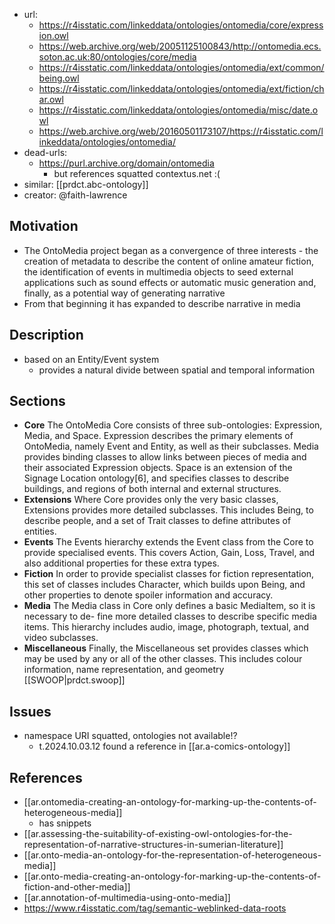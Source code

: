 - url: 
  - https://r4isstatic.com/linkeddata/ontologies/ontomedia/core/expression.owl
  - https://web.archive.org/web/20051125100843/http://ontomedia.ecs.soton.ac.uk:80/ontologies/core/media
  - https://r4isstatic.com/linkeddata/ontologies/ontomedia/ext/common/being.owl 
  - https://r4isstatic.com/linkeddata/ontologies/ontomedia/ext/fiction/char.owl
  - https://r4isstatic.com/linkeddata/ontologies/ontomedia/misc/date.owl
  - https://web.archive.org/web/20160501173107/https://r4isstatic.com/linkeddata/ontologies/ontomedia/
- dead-urls:
  - https://purl.archive.org/domain/ontomedia
    - but references squatted contextus.net :(
- similar: [[prdct.abc-ontology]]
- creator: @faith-lawrence

## Motivation

- The OntoMedia project began as a convergence of three interests - the creation of metadata to describe the content of online amateur fiction, the identification of events in multimedia objects to seed external applications such as sound effects or automatic music generation and, finally, as a potential way of generating narrative
- From that beginning it has expanded to describe narrative in media


## Description

- based on an Entity/Event system
  - provides a natural divide between spatial and temporal information

## Sections

- **Core** The OntoMedia Core consists of three sub-ontologies: Expression, Media, and Space. Expression describes the primary elements of OntoMedia, namely Event and Entity, as well as their subclasses. Media provides binding classes to allow links between pieces of media and their associated Expression objects. Space is an extension of the Signage Location ontology[6], and specifies classes to describe buildings, and regions of both internal and external structures.
- **Extensions** Where Core provides only the very basic classes, Extensions provides more detailed subclasses. This includes Being, to describe people, and a set of Trait classes to define attributes of entities.
- **Events** The Events hierarchy extends the Event class from the Core to provide specialised events. This covers Action, Gain, Loss, Travel, and also additional properties for these extra types.
- **Fiction** In order to provide specialist classes for fiction representation, this set of classes includes Character, which builds upon Being, and other properties to denote spoiler information and accuracy.
- **Media** The Media class in Core only defines a basic MediaItem, so it is necessary to de- fine more detailed classes to describe specific media items. This hierarchy includes audio, image, photograph, textual, and video subclasses.
- **Miscellaneous** Finally, the Miscellaneous set provides classes which may be used by any or all of the other classes. This includes colour information, name representation, and geometry
[[SWOOP|prdct.swoop]]

## Issues

- namespace URI squatted, ontologies not available!?
  - t.2024.10.03.12 found a reference in [[ar.a-comics-ontology]]

## References

- [[ar.ontomedia-creating-an-ontology-for-marking-up-the-contents-of-heterogeneous-media]]
  - has snippets
- [[ar.assessing-the-suitability-of-existing-owl-ontologies-for-the-representation-of-narrative-structures-in-sumerian-literature]]
- [[ar.onto-media-an-ontology-for-the-representation-of-heterogeneous-media]]
- [[ar.onto-media-creating-an-ontology-for-marking-up-the-contents-of-fiction-and-other-media]]
- [[ar.annotation-of-multimedia-using-onto-media]]
- https://www.r4isstatic.com/tag/semantic-weblinked-data-roots